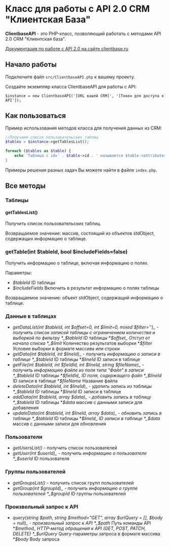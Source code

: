 # Класс для работы с API 2.0 CRM "Клиентская База"

**ClientbaseAPI** - это PHP-класс, позволяющий работать с методами API 2.0 CRM "Клиентская база".

<a href="https://clientbase.ru/help/for_admin_16/api_2.html" target="_blank">Документация по работе с API 2.0 на сайте clientbase.ru</a> 

## Начало работы 

Подключите файл `src/ClientbaseAPI.php` к вашему проекту.

Создайте экземпляр класса ClientbaseAPI для работы с API:


```
$instance = new ClientbaseAPI('[URL вашей CRM]', '[Токен для доступа к API']);
```

## Как пользоваться

Пример использования методов класса для получения данных из CRM:

```php
//Получаем список пользовательских таблиц
$tables = $instance->getTablesList();

foreach ($tables as $table) {
    echo 'Таблица с id=' . $table->id . ' называется $table->attributes->table_name . '<br/>';
}
```

Примеры решения разных задач Вы можете найти в файле `index.php`.


## Все методы

### Таблицы

#### getTablesList() 

Получить список пользовательских таблиц.

Возвращаемое значение: массив, состоящий из объектов stdObject, содержащих информацию о таблице.

### getTable(int $tableId, bool $includeFields=false)

Получить информацию о таблице, включая информацию о полях.

Параметры:
* _$tableId_ ID таблицы
* _$includeFields_ Включить в результат информацию о полях таблицы

Возвращаемое значение: объект stdObject, содержащий информацию о таблице.

### Данные в таблицах

* _getDataList(int $tableId, int $offset=0, int $limit=0, mixed $filter='')_ - получить список записей таблицы c ограничением количества и выборкой по фильтру
    *_$tableId_ ID таблицы
    *_$offset_ Отступ от начала списка
    *_$limit_ Количество результатов выборки
    *_$filter_ Условие выборки в формате массива или строки
* _getData(int $tableId, int $lineId)_ - получить информацию о записи в таблице
    *_$tableId_ ID таблицы
    *_$lineId_ ID записи в таблице
* _getFile(int $tableId, int $fieldId, int $lineId, string $fileName)_ - получить информацию файле из поля типа "Файл" в записи
    *_$tableId_ ID таблицы
    *_$fieldId_ ID поля, содержащего файл   
    *_$lineId_ ID записи в таблице
    *_$fileName_ Название файла    
* _deleteData(int $tableId, int $lineId)_ - удалить запись из таблицы
    *_$tableId_ ID таблицы
    *_$lineId_ ID записи в таблице
* _addData(int $tableId, array $data)_ - добавить запись в таблицу
    *_$tableId_ ID таблицы
    *_$data_ массив с данными записи для добавления
* _updateData(int $tableId, int $lineId, array $data)_ - обновить запись в таблице
    *_$tableId_ ID таблицы
    *_$lineId_ ID записи в таблице
    *_$data_ массив с данными записи для обновления    

### Пользователи

* _getUsersList()_ - получить список пользователей
* _getUser(int $userId)_ - получить информацию о пользователе
    *_$userId_ ID пользователя

### Группы пользователей

* _getGroupsList()_ - получить список групп пользователей
* _getGroup(int $groupId)_ - получить информацию о группе пользователей
    *_$groupId_ ID группы пользователей

### Произвольный запрос к API

* _query(string $path, string $method="GET", array $urlQuery = [], $body = null)_ -   произвольный запрос к API
    *_$path_ Путь команды API
    *_$method_ HTTP-метод обращения к API (GET, POST, PATCH, DELETE)
    *_$urlQuery_ Query-параметры запроса в формате массива
    *_$body_ Body запроса
